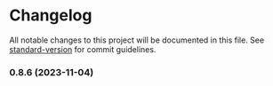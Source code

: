 # Changelog

All notable changes to this project will be documented in this file. See [standard-version](https://github.com/conventional-changelog/standard-version) for commit guidelines.

### 0.8.6 (2023-11-04)
